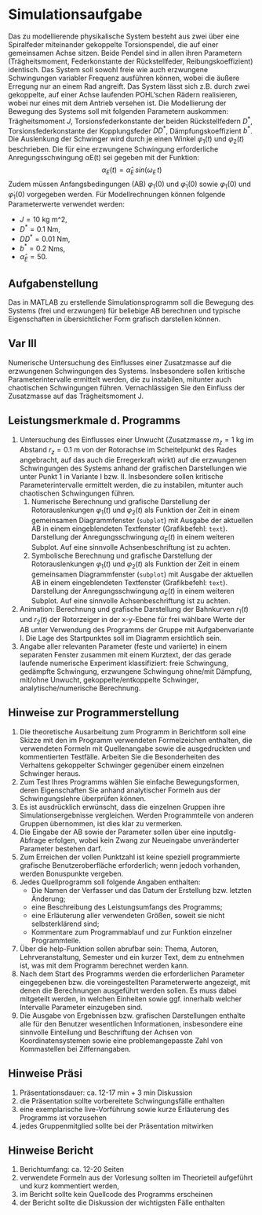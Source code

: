 # Simulationsaufgabe

Das zu modellierende physikalische System besteht aus zwei über eine Spiralfeder miteinander gekoppelte Torsionspendel, die auf einer gemeinsamen Achse sitzen. Beide Pendel sind in allen ihren Parametern (Trägheitsmoment, Federkonstante der Rückstellfeder, Reibungskoeffizient) identisch.
Das System soll sowohl freie wie auch erzwungene Schwingungen variabler Frequenz ausführen können, wobei die äußere Erregung nur an einem Rad angreift. Das System lässt sich z.B. durch zwei gekoppelte, auf einer Achse laufenden POHL‘schen Rädern realisieren, wobei nur eines mit dem Antrieb versehen ist.
Die Modellierung der Bewegung des Systems soll mit folgenden Parametern auskommen: Trägheitsmoment $J$, Torsionsfederkonstante der beiden Rückstellfedern $D^\ast$, Torsionsfederkonstante der Kopplungsfeder $DD^\ast$, Dämpfungskoeffizient $b^\ast$.
Die Auslenkung der Schwinger wird durch je einen Winkel $\varphi_1(t)$ und $\varphi_2(t)$ beschrieben.
Die für eine erzwungene Schwingung erforderliche Anregungsschwingung αE(t) sei gegeben mit der Funktion:
$$\alpha_E(t) = \hat{\alpha}_E\,sin(\omega_E\,t)$$
Zudem müssen Anfangsbedingungen (AB) $\varphi_1(0)$ und $\dot{\varphi}_1(0)$ sowie $\varphi_1(0)$ und $\dot{\varphi}_1(0)$ vorgegeben werden.
Für Modellrechnungen können folgende Parameterwerte verwendet werden:
* $J = 10$ kg m^2,
* $D^\ast = 0.1$ Nm,
* $DD^\ast = 0.01$ Nm,
* $b^\ast = 0.2$ Nms,
* $\hat{\alpha}_E = 50$.

## Aufgabenstellung

Das in MATLAB zu erstellende Simulationsprogramm soll die Bewegung des Systems (frei und erzwungen) für beliebige AB berechnen und typische Eigenschaften in übersichtlicher Form grafisch darstellen können.

## Var III

Numerische Untersuchung des Einflusses einer Zusatzmasse auf die erzwungenen Schwingungen des Systems.
Insbesondere sollen kritische Parameterintervalle ermittelt werden, die zu instabilen, mitunter auch chaotischen Schwingungen führen.
Vernachlässigen Sie den Einfluss der Zusatzmasse auf das Trägheitsmoment J.

## Leistungsmerkmale d. Programms

1. Untersuchung des Einflusses einer Unwucht (Zusatzmasse $m_z = 1$ kg im Abstand $r_z = 0.1$ m von der Rotorachse im Scheitelpunkt des Rades angebracht, auf das auch die Erregerkraft wirkt) auf die erzwungenen Schwingungen des Systems anhand der grafischen Darstellungen wie unter Punkt 1 in Variante I bzw. II. Insbesondere sollen kritische Parameterintervalle ermittelt werden, die zu instabilen, mitunter auch chaotischen Schwingungen führen.
   1. Numerische Berechnung und grafische Darstellung der Rotorauslenkungen $\varphi_1(t)$ und $\varphi_2(t)$ als Funktion der Zeit in einem gemeinsamen Diagrammfenster (``subplot``) mit Ausgabe der aktuellen AB in einem eingeblendeten Textfenster (Grafikbefehl: ``text``). Darstellung der Anregungsschwingung $\alpha_E(t)$ in einem weiteren Subplot. Auf eine sinnvolle Achsenbeschriftung ist zu achten.
   2. Symbolische Berechnung und grafische Darstellung der Rotorauslenkungen $\varphi_1(t)$ und $\varphi_2(t)$ als Funktion der Zeit in einem gemeinsamen Diagrammfenster (``subplot``) mit Ausgabe der aktuellen AB in einem eingeblendeten Textfenster (Grafikbefehl: ``text``). Darstellung der Anregungsschwingung $\alpha_E(t)$ in einem weiteren Subplot. Auf eine sinnvolle Achsenbeschriftung ist zu achten.
2. Animation: Berechnung und grafische Darstellung der Bahnkurven $r_1(t)$ und $r_2(t)$ der Rotorzeiger in der x-y-Ebene für frei wählbare Werte der AB unter Verwendung des Programms der Gruppe mit Aufgabenvariante I.
Die Lage des Startpunktes soll im Diagramm ersichtlich sein.
1. Angabe aller relevanten Parameter (feste und variierte) in einem separaten Fenster zusammen mit einem Kurztext, der das gerade laufende numerische Experiment klassifiziert: freie Schwingung, gedämpfte Schwingung, erzwungene Schwingung ohne/mit Dämpfung, mit/ohne Unwucht, gekoppelte/entkoppelte Schwinger, analytische/numerische Berechnung.

## Hinweise zur Programmerstellung

1. Die theoretische Ausarbeitung zum Programm in Berichtform soll eine Skizze mit den im Programm verwendeten Formelzeichen enthalten, die verwendeten Formeln mit Quellenangabe sowie die ausgedruckten und kommentierten Testfälle. Arbeiten Sie die Besonderheiten des Verhaltens gekoppelter Schwinger gegenüber einem einzelnen Schwinger heraus.
2. Zum Test Ihres Programms wählen Sie einfache Bewegungsformen, deren Eigenschaften Sie anhand analytischer Formeln aus der Schwingungslehre überprüfen können.
3. Es ist ausdrücklich erwünscht, dass die einzelnen Gruppen ihre Simulationsergebnisse vergleichen. Werden Programmteile von anderen Gruppen übernommen, ist dies klar zu vermerken.
4. Die Eingabe der AB sowie der Parameter sollen über eine inputdlg-Abfrage erfolgen, wobei kein Zwang zur Neueingabe unveränderter Parameter bestehen darf.
5. Zum Erreichen der vollen Punktzahl ist keine speziell programmierte grafische Benutzeroberfläche erforderlich; wenn jedoch vorhanden, werden Bonuspunkte vergeben.
6. Jedes Quellprogramm soll folgende Angaben enthalten:
    * Die Namen der Verfasser und das Datum der Erstellung bzw. letzten Änderung;
    * eine Beschreibung des Leistungsumfangs des Programms;
    * eine Erläuterung aller verwendeten Größen, soweit sie nicht selbsterklärend sind;
    * Kommentare zum Programmablauf und zur Funktion einzelner Programmteile.
7. Über die help-Funktion sollen abrufbar sein: Thema, Autoren, Lehrveranstaltung, Semester und ein kurzer Text, dem zu entnehmen ist, was mit dem Programm berechnet werden kann.
8. Nach dem Start des Programms werden die erforderlichen Parameter eingegebenen bzw. die voreingestellten Parameterwerte angezeigt, mit denen die Berechnungen ausgeführt werden sollen. Es muss dabei mitgeteilt werden, in welchen Einheiten sowie ggf. innerhalb welcher Intervalle Parameter einzugeben sind.
9. Die Ausgabe von Ergebnissen bzw. grafischen Darstellungen enthalte alle für den Benutzer wesentlichen Informationen, insbesondere eine sinnvolle Einteilung und Beschriftung der Achsen von Koordinatensystemen sowie eine problemangepasste Zahl von Kommastellen bei Ziffernangaben.

## Hinweise Präsi

1. Präsentationsdauer: ca. 12-17 min + 3 min Diskussion
2. die Präsentation sollte vorbereitete Schwingungsfälle enthalten
3. eine exemplarische live-Vorführung sowie kurze Erläuterung des Programms ist vorzusehen
4. jedes Gruppenmitglied sollte bei der Präsentation mitwirken

## Hinweise Bericht

1. Berichtumfang: ca. 12-20 Seiten
2. verwendete Formeln aus der Vorlesung sollten im Theorieteil aufgeführt und kurz kommentiert werden,
3. im Bericht sollte kein Quellcode des Programms erscheinen
4. der Bericht sollte die Diskussion der wichtigsten Fälle enthalten